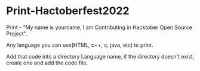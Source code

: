 # Print-Hactoberfest2022
Print - "My name is yourname, I am Contributing in Hacktober Open Source Project". 

Any language you can use(HTML, c++, c, java, etc) to print.

Add that code into a directory Language name, if the directory doesn't exist, create one and add the code file.
